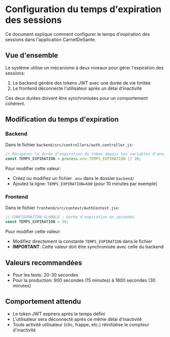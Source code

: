# Configuration du temps d'expiration des sessions

Ce document explique comment configurer le temps d'expiration des sessions dans l'application CarnetDeSante.

## Vue d'ensemble

Le système utilise un mécanisme à deux niveaux pour gérer l'expiration des sessions:

1. Le backend génère des tokens JWT avec une durée de vie limitée
2. Le frontend déconnecte l'utilisateur après un délai d'inactivité

Ces deux durées doivent être synchronisées pour un comportement cohérent.

## Modification du temps d'expiration

### Backend

Dans le fichier `backend/src/controllers/auth.controller.js`:

```javascript
// Récupérer la durée d'expiration du token depuis les variables d'environnement (en secondes)
const TEMPS_EXPIRATION = process.env.TEMPS_EXPIRATION || 20;
```

Pour modifier cette valeur:

- Créez ou modifiez un fichier `.env` dans le dossier `backend/`
- Ajoutez la ligne: `TEMPS_EXPIRATION=600` (pour 10 minutes par exemple)

### Frontend

Dans le fichier `frontend/src/context/AuthContext.jsx`:

```javascript
// CONFIGURATION GLOBALE - Durée d'expiration en secondes
const TEMPS_EXPIRATION = 20;
```

Pour modifier cette valeur:

- Modifiez directement la constante `TEMPS_EXPIRATION` dans le fichier
- **IMPORTANT**: Cette valeur doit être synchronisée avec celle du backend

## Valeurs recommandées

- Pour les tests: 20-30 secondes
- Pour la production: 900 secondes (15 minutes) à 1800 secondes (30 minutes)

## Comportement attendu

- Le token JWT expirera après le temps défini
- L'utilisateur sera déconnecté après ce même délai d'inactivité
- Toute activité utilisateur (clic, frappe, etc.) réinitialise le compteur d'inactivité
